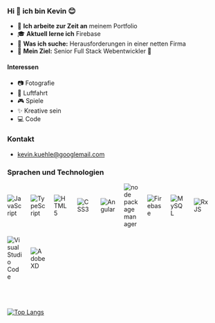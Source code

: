 ### Hi 👋 ich bin Kevin 😊

- 🧪 **Ich arbeite zur Zeit an** meinem Portfolio
- 🎓 **Aktuell lerne ich** Firebase
- 🔭 **Was ich suche:** Herausforderungen in einer netten Firma
- 🎯 **Mein Ziel:** Senior Full Stack Webentwickler 💪

#### Interessen

- 📷 Fotografie
- 🚁 Luftfahrt
- 🎮 Spiele
- ✨ Kreative sein
- 💻 Code

### Kontakt

- kevin.kuehle@googlemail.com

### Sprachen und Technologien

<div style="display: grid;grid-template-columns: repeat(auto-fill, 34px);align-items: center;gap: 20px 20px;" >
 <img  alt="JavaScript"  src="https://seeklogo.com/images/J/javascript-js-logo-2949701702-seeklogo.com.png">
 <img  alt="TypeScript"  src="https://seeklogo.com/images/T/typescript-logo-B29A3F462D-seeklogo.com.png">
 <img  alt="HTML5"  src="https://seeklogo.com/images/H/html5-logo-EF92D240D7-seeklogo.com.png">
 <img  alt="CSS3"  src="https://seeklogo.com/images/C/css-3-logo-AF06D75231-seeklogo.com.png">
 <img  alt="Angular"  src="https://seeklogo.com/images/A/angular-logo-B76B1CDE98-seeklogo.com.png">
 <img  alt="node package manager"  src="https://seeklogo.com/images/N/npm-node-package-manager-logo-DE93649ED1-seeklogo.com.png">
 <img  alt="Firebase" src="https://seeklogo.com/images/F/firebase-logo-402F407EE0-seeklogo.com.png">
 <img  alt="MySQL"  src="https://seeklogo.com/images/M/MySQL-logo-F6FF285A58-seeklogo.com.png">
 <img  alt="RxJS"  src="https://cdn.worldvectorlogo.com/logos/rxjs-1.svg">
 <img  alt="Visual Studio Code"  src="https://cdn.worldvectorlogo.com/logos/visual-studio-code.svg">
 <img  alt="Adobe XD"  src="https://cdn.worldvectorlogo.com/logos/adobe-xd-1.svg">
</div>

<br />
<br />
<br />

[![Top Langs](https://github-readme-stats.vercel.app/api/top-langs/?username=Kevin-Kuehle&layout=compact)](https://github.com/anuraghazra/github-readme-stats)

[mail]: kevin.kuehle@googlemail.com
